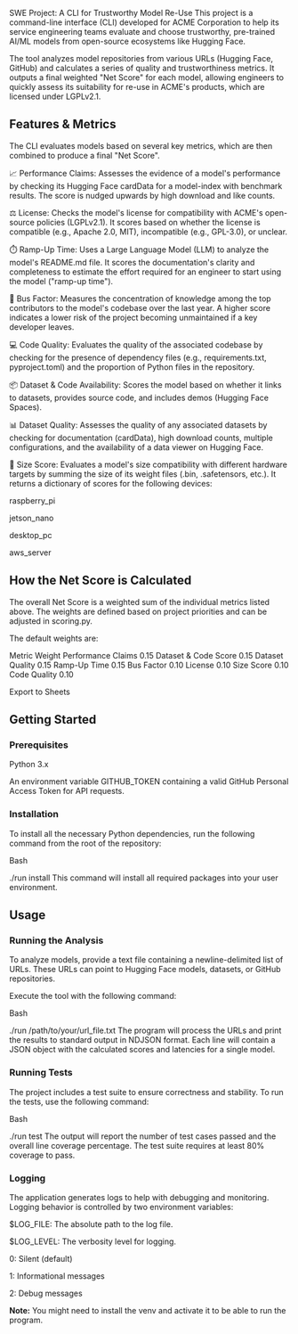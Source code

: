 SWE Project: A CLI for Trustworthy Model Re-Use
This project is a command-line interface (CLI) developed for ACME Corporation to help its service engineering teams evaluate and choose trustworthy, pre-trained AI/ML models from open-source ecosystems like Hugging Face.

The tool analyzes model repositories from various URLs (Hugging Face, GitHub) and calculates a series of quality and trustworthiness metrics. It outputs a final weighted "Net Score" for each model, allowing engineers to quickly assess its suitability for re-use in ACME's products, which are licensed under LGPLv2.1.

## Features & Metrics
The CLI evaluates models based on several key metrics, which are then combined to produce a final "Net Score".


📈 Performance Claims: Assesses the evidence of a model's performance by checking its Hugging Face cardData for a model-index with benchmark results. The score is nudged upwards by high download and like counts.


⚖️ License: Checks the model's license for compatibility with ACME's open-source policies (LGPLv2.1). It scores based on whether the license is compatible (e.g., Apache 2.0, MIT), incompatible (e.g., GPL-3.0), or unclear.



⏱️ Ramp-Up Time: Uses a Large Language Model (LLM) to analyze the model's README.md file. It scores the documentation's clarity and completeness to estimate the effort required for an engineer to start using the model ("ramp-up time").


🚌 Bus Factor: Measures the concentration of knowledge among the top contributors to the model's codebase over the last year. A higher score indicates a lower risk of the project becoming unmaintained if a key developer leaves.


💻 Code Quality: Evaluates the quality of the associated codebase by checking for the presence of dependency files (e.g., requirements.txt, pyproject.toml) and the proportion of Python files in the repository.


📦 Dataset & Code Availability: Scores the model based on whether it links to datasets, provides source code, and includes demos (Hugging Face Spaces).


📊 Dataset Quality: Assesses the quality of any associated datasets by checking for documentation (cardData), high download counts, multiple configurations, and the availability of a data viewer on Hugging Face.


📏 Size Score: Evaluates a model's size compatibility with different hardware targets by summing the size of its weight files (.bin, .safetensors, etc.). It returns a dictionary of scores for the following devices:

raspberry_pi

jetson_nano

desktop_pc

aws_server

## How the Net Score is Calculated
The overall Net Score is a weighted sum of the individual metrics listed above. The weights are defined based on project priorities and can be adjusted in scoring.py.

The default weights are:

Metric	Weight
Performance Claims	0.15
Dataset & Code Score	0.15
Dataset Quality	0.15
Ramp-Up Time	0.15
Bus Factor	0.10
License	0.10
Size Score	0.10
Code Quality	0.10

Export to Sheets
## Getting Started
### Prerequisites
Python 3.x

An environment variable GITHUB_TOKEN containing a valid GitHub Personal Access Token for API requests.

### Installation
To install all the necessary Python dependencies, run the following command from the root of the repository:

Bash

./run install
This command will install all required packages into your user environment.

## Usage
### Running the Analysis
To analyze models, provide a text file containing a newline-delimited list of URLs. These URLs can point to Hugging Face models, datasets, or GitHub repositories.

Execute the tool with the following command:

Bash

./run /path/to/your/url_file.txt
The program will process the URLs and print the results to standard output in NDJSON format. Each line will contain a JSON object with the calculated scores and latencies for a single model.

### Running Tests
The project includes a test suite to ensure correctness and stability. To run the tests, use the following command:

Bash

./run test
The output will report the number of test cases passed and the overall line coverage percentage. The test suite requires at least 80% coverage to pass.

### Logging
The application generates logs to help with debugging and monitoring. Logging behavior is controlled by two environment variables:

$LOG_FILE: The absolute path to the log file.

$LOG_LEVEL: The verbosity level for logging.

0: Silent (default)

1: Informational messages

2: Debug messages


**Note:**
You might need to install the venv and activate it to be able to run the program.
